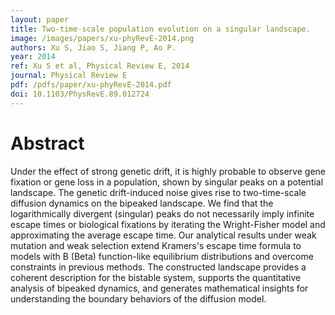 ```yaml
---
layout: paper
title: Two-time-scale population evolution on a singular landscape.
image: /images/papers/xu-phyRevE-2014.png
authors: Xu S, Jiao S, Jiang P, Ao P.
year: 2014
ref: Xu S et al, Physical Review E, 2014
journal: Physical Review E
pdf: /pdfs/paper/xu-phyRevE-2014.pdf
doi: 10.1103/PhysRevE.89.012724
---
```


# Abstract

Under the effect of strong genetic drift, it is highly probable to observe gene fixation or gene loss in a population, shown by singular peaks on a potential landscape. The genetic drift-induced noise gives rise to two-time-scale diffusion dynamics on the bipeaked landscape. We find that the logarithmically divergent (singular) peaks do not necessarily imply infinite escape times or biological fixations by iterating the Wright-Fisher model and approximating the average escape time. Our analytical results under weak mutation and weak selection extend Kramers's escape time formula to models with B (Beta) function-like equilibrium distributions and overcome constraints in previous methods. The constructed landscape provides a coherent description for the bistable system, supports the quantitative analysis of bipeaked dynamics, and generates mathematical insights for understanding the boundary behaviors of the diffusion model.